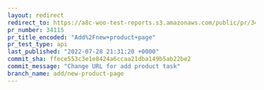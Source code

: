 ```yaml
---
layout: redirect
redirect_to: https://a8c-woo-test-reports.s3.amazonaws.com/public/pr/34115/api/index.html
pr_number: 34115
pr_title_encoded: "Add%2Fnew+product+page"
pr_test_type: api
last_published: "2022-07-28 21:31:20 +0000"
commit_sha: ffece553c3e1e8424a6ccaa21dba149b5ab22be2
commit_message: "Change URL for add product task"
branch_name: add/new-product-page
---
```

